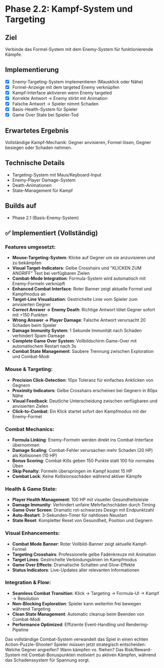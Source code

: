 # Phase 2.2: Kampf-System und Targeting

## Ziel
Verbinde das Formel-System mit dem Enemy-System für funktionierende Kämpfe.

## Implementierung

- [x] Enemy-Targeting-System implementieren (Mausklick oder Nähe)
- [x] Formel-Anzeige mit dem targeted Enemy verknüpfen
- [x] Kampf-Interface aktivieren wenn Enemy targeted
- [x] Korrekte Antwort → Enemy stirbt mit Animation
- [x] Falsche Antwort → Spieler nimmt Schaden
- [x] Basis-Health-System für Spieler
- [x] Game Over State bei Spieler-Tod

## Erwartetes Ergebnis
Vollständige Kampf-Mechanik: Gegner anvisieren, Formel lösen, Gegner besiegen oder Schaden nehmen.

## Technische Details
- Targeting-System mit Maus/Keyboard-Input
- Enemy-Player Damage-System
- Death-Animationen
- State-Management für Kampf

## Builds auf
- Phase 2.1 (Basis-Enemy-System)

## ✅ Implementiert (Vollständig)

### Features umgesetzt:
- **Mouse-Targeting-System**: Klicke auf Gegner um sie anzuvisieren und zu bekämpfen
- **Visual Target-Indicators**: Gelbe Crosshairs und "KLICKEN ZUM ANGRIFF" Text bei verfügbaren Zielen
- **Combat-Mode Integration**: Formula-System wird automatisch mit Enemy-Formeln verknüpft
- **Enhanced Combat Interface**: Roter Banner zeigt aktuelle Formel und Kampfmodus an
- **Target-Line Visualization**: Gestrichelte Linie vom Spieler zum anvisierten Gegner
- **Correct Answer → Enemy Death**: Richtige Antwort tötet Gegner sofort mit +150 Punkten
- **Wrong Answer → Player Damage**: Falsche Antwort verursacht 20 Schaden beim Spieler
- **Damage Immunity System**: 1 Sekunde Immunität nach Schaden verhindert Spam-Damage
- **Complete Game Over System**: Vollbildschirm Game-Over mit automatischem Restart nach 3s
- **Combat State Management**: Saubere Trennung zwischen Exploration und Combat-Modi

### Mouse & Targeting:
- **Precision Click-Detection**: 10px Toleranz für einfaches Anklicken von Gegnern
- **Proximity Indicators**: Gelbe Crosshairs erscheinen bei Gegnern in 80px Nähe
- **Visual Feedback**: Deutliche Unterscheidung zwischen verfügbaren und anvisierten Zielen
- **Click-to-Combat**: Ein Klick startet sofort den Kampfmodus mit der Enemy-Formel

### Combat Mechanics:
- **Formula Linking**: Enemy-Formeln werden direkt ins Combat-Interface übernommen
- **Damage Scaling**: Combat-Fehler verursachen mehr Schaden (20 HP) als Kollisionen (10 HP)
- **Bonus Scoring**: Combat-Kills geben 150 Punkte statt 100 für normales Üben
- **Skip Penalty**: Formeln überspringen im Kampf kostet 15 HP
- **Combat Lock**: Keine Kollisionsschäden während aktiver Kämpfe

### Health & Game State:
- **Player Health Management**: 100 HP mit visueller Gesundheitsleiste
- **Damage Immunity**: Verhindert unfaire Mehrfachschäden durch Timing
- **Game Over Screen**: Dramatic rot-schwarzes Design mit Endpunktzahl
- **Auto-Restart**: 3-Sekunden-Timer für nahtlosen Neustart
- **State Reset**: Kompletter Reset von Gesundheit, Position und Gegnern

### Visual Enhancements:
- **Combat Mode Banner**: Roter Vollbild-Banner zeigt aktuelle Kampf-Formel
- **Targeting Crosshairs**: Professionelle gelbe Fadenkreuze mit Animation
- **Target Lines**: Gestrichelte Verbindungslinien im Kampfmodus
- **Game Over Effects**: Dramatische Schatten und Glow-Effekte
- **Status Indicators**: Live-Updates aller relevanten Informationen

### Integration & Flow:
- **Seamless Combat Transition**: Klick → Targeting → Formula-UI → Kampf → Resolution
- **Non-Blocking Exploration**: Spieler kann weiterhin frei bewegen während Targeting
- **Clean State Management**: Automatic cleanup beim Beenden von Combat-Modi
- **Performance Optimized**: Effiziente Event-Handling und Rendering-Pipeline

Das vollständige Combat-System verwandelt das Spiel in einen echten Action-Puzzle-Shooter! Spieler müssen jetzt strategisch entscheiden: Welche Gegner angreifen? Wann kämpfen vs. fliehen? Das Risk/Reward-System mit Combat-Bonuspunkten motiviert zu aktiven Kämpfen, während das Schadenssystem für Spannung sorgt.